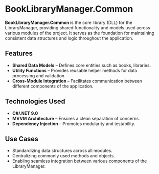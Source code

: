 # BookLibraryManager.Common

**BookLibraryManager.Common** is the core library (DLL) for the LibraryManager, providing shared functionality and models used across various modules of the project. It serves as the foundation for maintaining consistent data structures and logic throughout the application.

## Features
- **Shared Data Models** – Defines core entities such as books, libraries.
- **Utility Functions** – Provides reusable helper methods for data processing and validation.
- **Cross-Module Integration** – Facilitates communication between different components of the application.

## Technologies Used
- **C#/.NET 9.0**
- **MVVM Architecture** – Ensures a clean separation of concerns.
- **Dependency Injection** – Promotes modularity and testability.

## Use Cases
- Standardizing data structures across all modules.
- Centralizing commonly used methods and objects.
- Enabling seamless integration between various components of the LibraryManager.
